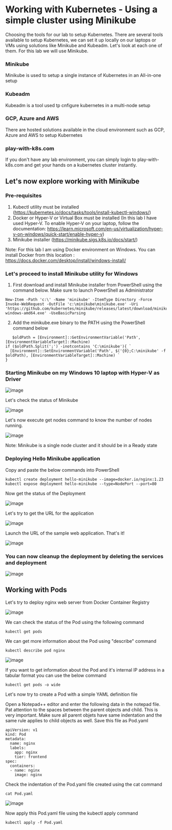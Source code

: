 # Working with Kubernetes - Using a simple cluster using Minikube #
Choosing the tools for our lab to setup Kubernetes. There are several tools available to setup Kubernetes, we can set it up locally on our laptops or VMs using solutions like Minikube and Kubeadm. Let's look at each one of them. For this lab we will use Minikube.

### Minikube ### 

Minikube is used to setup a single instance of Kubernetes in an All-in-one setup

### Kubeadm ###

Kubeadm is a tool used tp cnfigure kubernetes in a multi-node setup

### GCP, Azure and AWS ###

There are hosted solutions available in the cloud environment such as GCP, Azure and AWS to setup Kubernetes

### play-with-k8s.com ###

If you don't have any lab environment, you can simply login to play-with-k8s.com and get your hands on a kubernetes cluster instantly.

## Let's now explore working with Minikube ##

### Pre-requisites
1. Kubectl utility must be installed (https://kubernetes.io/docs/tasks/tools/install-kubectl-windows/)
2. Docker or Hyper-V or Virtual Box must be installed (In this lab I have used Hyper-V. To enable Hyper-V on your laptop, follow the documentation: https://learn.microsoft.com/en-us/virtualization/hyper-v-on-windows/quick-start/enable-hyper-v)
3. Minikube installer (https://minikube.sigs.k8s.io/docs/start/)

Note: For this lab I am using Docker environment on Windows. You can install Docker from this location : https://docs.docker.com/desktop/install/windows-install/

### Let's proceed to install Minikube utility for Windows ###

1. First download and install Minikube installer from PowerShell using the command below. Make sure to launch PowerShell as Administrator
```
New-Item -Path 'c:\' -Name 'minikube' -ItemType Directory -Force
Invoke-WebRequest -OutFile 'c:\minikube\minikube.exe' -Uri 'https://github.com/kubernetes/minikube/releases/latest/download/minikube-windows-amd64.exe' -UseBasicParsing
```
2. Add the minikube.exe binary to the PATH using the PowerShell command below
```
   $oldPath = [Environment]::GetEnvironmentVariable('Path', [EnvironmentVariableTarget]::Machine)
if ($oldPath.Split(';') -inotcontains 'C:\minikube'){ `
  [Environment]::SetEnvironmentVariable('Path', $('{0};C:\minikube' -f $oldPath), [EnvironmentVariableTarget]::Machine) `
}
```

### Starting Minikube on my Windows 10 laptop with Hyper-V as Driver ###
![image](https://user-images.githubusercontent.com/49147976/192564615-3dac84c2-ea73-4108-a4a0-1c5e330705cc.png)

Let's check the status of Minikube

![image](https://user-images.githubusercontent.com/49147976/192567192-204ac89f-ec68-47d5-bb46-56a6098bb628.png)

Let's now execute get nodes command to know the number of nodes running.

![image](https://user-images.githubusercontent.com/49147976/192568110-57654f80-c185-4e90-a207-21ed2d8088a3.png)

Note: Minikube is a single node cluster and it should be in a Ready state

### Deploying Hello Minikube application ###

Copy and paste the below commands into PowerShell

```
kubectl create deployment hello-minikube --image=docker.io/nginx:1.23
kubectl expose deployment hello-minikube --type=NodePort --port=80
```

Now get the status of the Deployment

![image](https://user-images.githubusercontent.com/49147976/192571778-ceb2b669-497a-4425-bc65-d6bf20345806.png)

Let's try to get the URL for the application

![image](https://user-images.githubusercontent.com/49147976/192572663-f165af5b-f1e0-4cce-8db1-aadf2fca4570.png)

Launch the URL of the sample web application. That's it!

![image](https://user-images.githubusercontent.com/49147976/192573173-186ca837-90de-41d4-9696-406988c5f458.png)

### You can now cleanup the deployment by deleting the services and deployment ###

![image](https://user-images.githubusercontent.com/49147976/192575356-b1b82258-3825-4518-abf3-880f21b44642.png)

## Working with Pods ##

Let's try to deploy nginx web server from Docker Container Registry

![image](https://user-images.githubusercontent.com/49147976/192761352-9f65f532-fe06-4647-8ab3-e66ee1b9a660.png)

We can check the status of the Pod using the following command
```
kubectl get pods
```
We can get more information about the Pod using "describe" command
```
kubectl describe pod nginx
```
![image](https://user-images.githubusercontent.com/49147976/192762564-467d0b6f-4adc-46e1-bd82-0e12124d179d.png)

If you want to get information about the Pod and it's internal IP address in a tabular format you can use the below command
```
kubectl get pods -o wide
```
Let's now try to create a Pod with a simple YAML definition file

Open a Notepad++ editor and enter the following data in the notepad file. Pat attention to the spaces between the parent objects and child. This is very important. Make sure all parent objets have same indentation and the same rule applies to child objects as well. Save this file as Pod.yaml
```
apiVersion: v1
kind: Pod
metadata:
  name: nginx
  labels:
    app: nginx
    tier: frontend
spec:
  containers:
  - name: nginx
    image: nginx
```

Check the indentation of the Pod.yaml file created using the cat command
```
cat Pod.yaml
```
![image](https://user-images.githubusercontent.com/49147976/192947155-0a5e70c9-0d28-49fc-97e1-da8dd241ac8b.png)

Now apply this Pod.yaml file using the kubectl apply command
```
kubectl apply -f Pod.yaml
```



